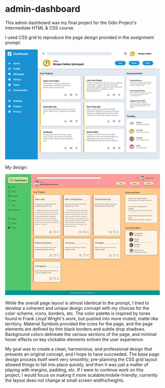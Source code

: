 # admin-dashboard

This admin dashboard was my final project for the Odin Project's Intermediate HTML & CSS course. 

I used CSS grid to reproduce the page design provided in the assignment prompt:

![Odin Project design assignment](https://raw.githubusercontent.com/seanstephenbrian/admin-dashboard/main/img/assignment.png)

My design:

![My design submission](https://raw.githubusercontent.com/seanstephenbrian/admin-dashboard/main/img/submission.png)

While the overall page layout is almost identical to the prompt, I tried to develop a coherent and unique design
concept with my choices for the color scheme, icons, borders, etc. The color palette is inspired by tones
found in Frank Lloyd Wright's work, but pushed into more muted, matte-like territory. Material Symbols provided
the icons for the page, and the page elements are defined by thin black borders and subtle drop shadows. 
Background colors delineate the various sections of the page, and minimal hover effects on key clickable 
elements enliven the user experience.

My goal was to create a clean, harmonious, and professional design that presents an original concept, and I
hope to have succeeded. The base page design process itself went very smoothly; pre-planning the CSS grid layout
allowed things to fall into place quickly, and then it was just a matter of playing with margins, padding, etc.
If I were to continue work on this project, I would focus on making it more scalable/mobile-friendly; currently
the layout does not change at small screen widths/heights.